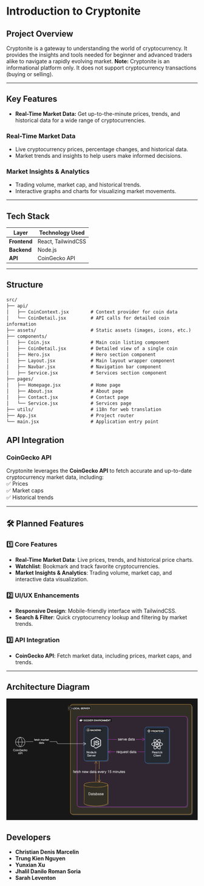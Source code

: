 # Introduction to Cryptonite

## Project Overview

Cryptonite is a gateway to understanding the world of cryptocurrency. It provides the insights and tools needed for beginner and advanced traders alike to navigate a rapidly evolving market.
**Note:** Cryptonite is an informational platform only. It does not support cryptocurrency transactions (buying or selling).  

---

## Key Features
- **Real-Time Market Data:** Get up-to-the-minute prices, trends, and historical data for a wide range of cryptocurrencies.

  
### Real-Time Market Data  
- Live cryptocurrency prices, percentage changes, and historical data.  
- Market trends and insights to help users make informed decisions.  


### Market Insights & Analytics  
- Trading volume, market cap, and historical trends.  
- Interactive graphs and charts for visualizing market movements.  

---

## Tech Stack

| Layer         | Technology Used |
|--------------|----------------|
| **Frontend**  | React, TailwindCSS |
| **Backend**   | Node.js |
| **API**       | CoinGecko API |

---

## Structure

```
src/
├── api/
│   ├── CoinContext.jsx        # Context provider for coin data
│   └── CoinDetail.jsx         # API calls for detailed coin information
├── assets/                    # Static assets (images, icons, etc.)
├── components/
│   ├── Coin.jsx               # Main coin listing component
│   ├── CoinDetail.jsx         # Detailed view of a single coin
│   ├── Hero.jsx               # Hero section component
│   ├── Layout.jsx             # Main layout wrapper component
│   ├── Navbar.jsx             # Navigation bar component
│   ├── Service.jsx            # Services section component
├── pages/
│   ├── Homepage.jsx           # Home page
│   ├── About.jsx              # About page
│   ├── Contact.jsx            # Contact page
│   └── Service.jsx            # Services page
├── utils/                     # i18n for web translation
├── App.jsx                    # Project router 
└── main.jsx                   # Application entry point
```

## API Integration 

### **CoinGecko API**  
Cryptonite leverages the **CoinGecko API** to fetch accurate and up-to-date cryptocurrency market data, including:  
✅ Prices  
✅ Market caps  
✅ Historical trends  

---

## 🛠 Planned Features  

### 1️⃣ Core Features  
- **Real-Time Market Data**: Live prices, trends, and historical price charts.  
- **Watchlist**: Bookmark and track favorite cryptocurrencies.  
- **Market Insights & Analytics**: Trading volume, market cap, and interactive data visualization.  

### 2️⃣ UI/UX Enhancements  
- **Responsive Design**: Mobile-friendly interface with TailwindCSS.  
- **Search & Filter**: Quick cryptocurrency lookup and filtering by market trends.  

### 3️⃣ API Integration  
- **CoinGecko API**: Fetch market data, including prices, market caps, and trends.  

---

## Architecture Diagram
![Alt text](CryptoniteArchitectureDiagramV2.png)

## Developers 
- **Christian Denis Marcelin**  
- **Trung Kien Nguyen**  
- **Yunxian Xu**  
- **Jhalil Danilo Roman Soria**  
- **Sarah Leventon**  


